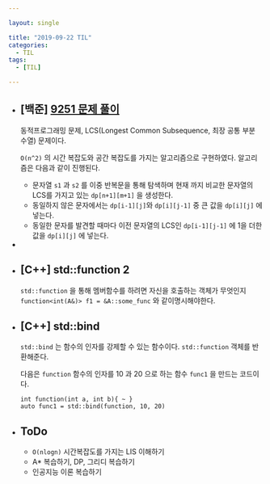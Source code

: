 ```yaml
---

layout: single

title: "2019-09-22 TIL"
categories:
  - TIL
tags:
  - [TIL]

---
```


- ## [백준] [9251 문제 풀이](https://github.com/JangHyeonJun/Algorithm/blob/master/Algorithms/9251.cpp)

  동적프로그래밍 문제, LCS(Longest Common Subsequence, 최장 공통 부분 수열) 문제이다.

    `O(n^2)` 의 시간 복잡도와 공간 복잡도를 가지는 알고리즘으로 구현하였다. 알고리즘은 다음과 같이 진행된다.

  - 문자열 `s1` 과 `s2` 를 이중 반복문을 통해 탐색하며 현재 까지 비교한 문자열의 LCS를 가지고 있는 `dp[n+1][m+1]` 을 생성한다.
  - 동일하지 않은 문자에서는 `dp[i-1][j]`와 `dp[i][j-1]` 중 큰 값을 `dp[i][j]` 에 넣는다.
  - 동일한 문자를 발견할 때마다 이전 문자열의 LCS인 `dp[i-1][j-1]` 에 1을 더한 값을 `dp[i][j]` 에 넣는다.

- 

- ## [C++] std::function 2

  `std::function` 을 통해 멤버함수를 하려면 자신을 호출하는 객체가 무엇인지 `function<int(A&)> f1 = &A::some_func` 와 같이명시해야한다.
  
  
  
- ## [C++] std::bind

  `std::bind` 는 함수의 인자를 강제할 수 있는 함수이다. `std::function` 객체를 반환해준다. 
  
    다음은 `function` 함수의 인자를 10 과 20 으로 하는 함수 `func1` 을 만드는 코드이다.
  
  ```
  int function(int a, int b){ ~ }
  auto func1 = std::bind(function, 10, 20)
  ```
  
  
  
- ## ToDo

  - `O(nlogn)` 시간복잡도를 가지는 LIS 이해하기
  - A* 복습하기, DP, 그리디 복습하기
  - 인공지능 이론 복습하기


